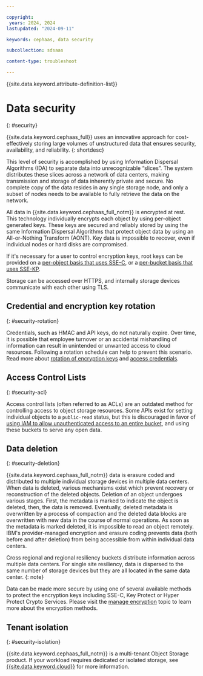 ```yaml
---

copyright:
 years: 2024, 2024
lastupdated: "2024-09-11"

keywords: cephaas, data security

subcollection: sdsaas

content-type: troubleshoot

---
```


{{site.data.keyword.attribute-definition-list}}

# Data security
{: #security}

{{site.data.keyword.cephaas_full}} uses an innovative approach for cost-effectively storing large volumes of unstructured data that ensures security, availability, and reliability.
{: shortdesc}

This level of security is accomplished by using Information Dispersal Algorithms (IDA) to separate data into unrecognizable “slices”. The system distributes these slices across a network of data centers, making transmission and storage of data inherently private and secure. No complete copy of the data resides in any single storage node, and only a subset of nodes needs to be available to fully retrieve the data on the network.

All data in {{site.data.keyword.cephaas_full_notm}} is encrypted at rest. This technology individually encrypts each object by using per-object generated keys. These keys are secured and reliably stored by using the same Information Dispersal Algorithms that protect object data by using an All-or-Nothing Transform (AONT). Key data is impossible to recover, even if individual nodes or hard disks are compromised.

If it's necessary for a user to control encryption keys, root keys can be provided on a [per-object basis that uses SSE-C](/docs/cloud-object-storage?topic=cloud-object-storage-sse-c), or a [per-bucket basis that uses SSE-KP](/docs/cloud-object-storage?topic=cloud-object-storage-kp).

Storage can be accessed over HTTPS, and internally storage devices communicate with each other using TLS.

## Credential and encryption key rotation
{: #security-rotation}

Credentials, such as HMAC and API keys, do not naturally expire.  Over time, it is possible that employee turnover or an accidental mishandling of information can result in unintended or unwanted access to cloud resources.  Following a rotation schedule can help to prevent this scenario.  Read more about [rotation of encryption keys](/docs/cloud-object-storage?topic=cloud-object-storage-kp#kp-lifecycle) and [access credentials](/docs/secrets-manager?topic=secrets-manager-manual-rotation&interface=ui).

## Access Control Lists
{: #security-acl}

Access control lists (often referred to as ACLs) are an outdated method for controlling access to object storage resources.  Some APIs exist for setting individual objects to a `public-read` status, but this is discouraged in favor of [using IAM to allow unauthenticated access to an entire bucket](/docs/cloud-object-storage?topic=cloud-object-storage-iam-public-access), and using these buckets to serve any open data.

## Data deletion
{: #security-deletion}

{{site.data.keyword.cephaas_full_notm}} data is erasure coded and distributed to multiple individual storage devices in multiple data centers. When data is deleted, various mechanisms exist which prevent recovery or reconstruction of the deleted objects. Deletion of an object undergoes various stages. First, the metadata is marked to indicate the object is deleted, then, the data is removed. Eventually, deleted metadata is overwritten by a process of compaction and the deleted data blocks are overwritten with new data in the course of normal operations. As soon as the metadata is marked deleted, it is impossible to read an object remotely. IBM's provider-managed encryption and erasure coding prevents data (both before and after deletion) from being accessible from within individual data centers.

Cross regional and regional resiliency buckets distribute information across multiple data centers.  For single site resiliency, data is dispersed to the same number of storage devices but they are all located in the same data center.
{: note}

Data can be made more secure by using one of several available methods to protect the encryption keys including SSE-C, Key Protect or Hyper Protect Crypto Services. Please visit the [manage encryption](/docs/cloud-object-storage?topic=cloud-object-storage-encryption) topic to learn more about the encryption methods.

## Tenant isolation
{: #security-isolation}

{{site.data.keyword.cephaas_full_notm}} is a multi-tenant Object Storage product. If your workload requires dedicated or isolated storage, see [{{site.data.keyword.cloud}}](https://www.ibm.com/products/cloud-object-storage) for more information.

